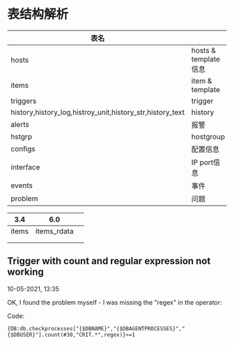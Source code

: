 # 表结构解析



| 表名                                                      |                      |      |
| --------------------------------------------------------- | -------------------- | ---- |
| hosts                                                     | hosts & template信息 |      |
| items                                                     | item & template      |      |
| triggers                                                  | trigger              |      |
| history,history_log,histroy_unit,history_str,history_text | history              |      |
| alerts                                                    | 报警                 |      |
| hstgrp                                                    | hostgroup            |      |
| configs                                                   | 配置信息             |      |
| interface                                                 | IP port信息          |      |
| events                                                    | 事件                 |      |
| problem                                                   | 问题                 |      |





| 3.4   | 6.0         |      |
| ----- | ----------- | ---- |
| items | items_rdata |      |
|       |             |      |
|       |             |      |



## Trigger with count and regular expression not working



10-05-2021, 13:35

OK, I found the problem myself - I was missing the "regex" in the operator:



Code:

```
{DB:db.checkprocesses["{$DBNAME}","{$DBAGENTPROCESSES}","{$DBUSER}"].count(#30,"CRIT.*",regex)}>=1
```